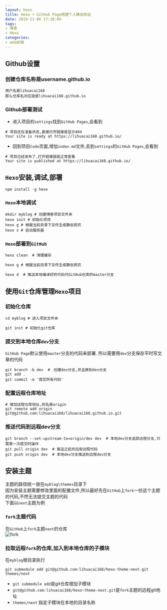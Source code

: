 ```yaml
---
layout: hexo
title: Hexo + GitHub Page搭建个人静态网站
date: 2019-11-06 17:38:09
tags:
- 博客
- Hexo
categories:
- web前端
---
```

## Github设置
### 创建仓库名称是username.github.io
```
用户名是lihuacai168
那么仓库名对应就是lihuacai168.github.io
```
### Github部署测试
- 进入项目的`settings`找到`GitHub Pages`,会看到
```
# 项目还在准备状态,直接打开链接是显示404
Your site is ready at https://lihuacai168.github.io/
```
- 回到项目`Code`页面,增加`index.md`文件,去到`settings`的`GitHub Pages`,会看到
```
# 项目已经发布了,打开链接就能正常查看
Your site is published at https://lihuacai168.github.io/
```

## `Hexo`安装,调试,部署
```
npm install -g hexo
```

### `Hexo`本地调试
```
mkdir myblog # 创建博客项目文件夹
hexo init # 初始化项目
hexo g # 根据当前目录下文件生成静态网页
hexo s # 启动服务器
```

### `Hexo`部署到`GitHub`
```
hexo clean  # 清理缓存

hexo g # 根据当前目录下文件生成静态网页

hexo d  # 推送本地编译好的代码代GitHub仓库的master分支
```

## 使用`Git`仓库管理`Hexo`项目
### 初始化仓库
```
cd myblog # 进入项目文件夹

git init # 初始化git仓库
```
### 提交到本地仓库`dev`分支
`GitHub Page`默认使用`master`分支的代码来部署.
所以需要用`dev`分支保存平时写文章的代码
```
git branch -b dev  #　创建dev分支,并且换到dev分支  
git add .
git commit -m '提交所有代码'
```

### 配置远程仓库地址
```
# 增加远程仓库地址,别名是origin
git remote add origin git@github.com:lihuacai168/lihuacai168.github.io.git  
```

### 推送代码到远程dev分支
```
git branch --set-upstream-to=origin/dev dev  # 本地dev分支追踪远程分支,只需第一次提交时操作
git pull origin dev  # 推送之前先拉取远程代码 
git push origin dev  # 本地dev分支推送到远程dev分支
```

## 安装主题
主题的路径统一放在`myblog\themes`目录下  
因为安装主题需要修改里面的配置文件,所以最好先在`GitHub`上`fork`一份这个主题的代码,不然无法提交主题的代码  
下面以`next`主题为例
### `fork`主题代码 
在`GitHub`上`fork`主题`next`的仓库  
![fork](fork-next.jpg)

### 拉取远程`fork`的仓库,加入到本地仓库的子模块
在`myblog`根目录执行
```
git submodule add git@github.com:lihuacai168/hexo-theme-next.git themes/next
```
- `git submodule add`是git仓库增加子模块
- `git@github.com:lihuacai168/hexo-theme-next.git`是`fork`主题的远程git地址
- `themes/next` 指定子模块在本地的目录名称
